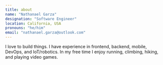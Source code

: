 ```yaml
---
title: about
name: "Nathanael Garza"
designation: "Software Engineer"
location: California, USA
pronouns: "he/him"
email: "nathanael.garza@outlook.com"
---
```


I love to build things. I have experience in frontend, backend, mobile, DevOps, and IoT/robotics. In my free time I enjoy running, climbing, hiking, and playing video games.
